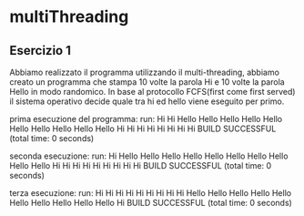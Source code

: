 # multiThreading
## Esercizio 1
Abbiamo realizzato il programma utilizzando il multi-threading, abbiamo creato un programma che stampa 10 volte la parola Hi e 10 volte la parola Hello in modo randomico. In base al protocollo FCFS(first come first served) il sistema operativo decide quale tra hi ed hello viene eseguito per primo.

prima esecuzione del programma:
run:
Hi
Hi
Hello
Hello
Hello
Hello
Hello
Hello
Hello
Hello
Hello
Hello
Hi
Hi
Hi
Hi
Hi
Hi
Hi
Hi
BUILD SUCCESSFUL (total time: 0 seconds)


seconda esecuzione:
run:
Hi
Hello
Hello
Hello
Hello
Hello
Hello
Hello
Hello
Hello
Hello
Hi
Hi
Hi
Hi
Hi
Hi
Hi
Hi
Hi
BUILD SUCCESSFUL (total time: 0 seconds)

terza esecuzione:
run:
Hi
Hi
Hi
Hi
Hi
Hi
Hi
Hi
Hi
Hello
Hello
Hello
Hello
Hello
Hello
Hello
Hello
Hello
Hello
Hi
BUILD SUCCESSFUL (total time: 0 seconds)

